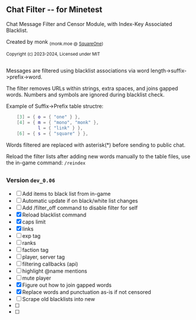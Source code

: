 ## Chat Filter -- for Minetest

Chat Message Filter and Censor Module, with Index-Key Associated Blacklist.

Created by monk <sub>(monk.moe @ [SquareOne](https://discord.gg/pE4Tu3cf23))</sub>

<sup>Copyright (c) 2023-2024, Licensed under MIT</sup>

##
Messages are filtered using blacklist associations via word length->suffix->prefix->word.

The filter removes URLs within strings, extra spaces, and joins gapped words. Numbers and symbols are ignored during blacklist check.

Example of Suffix->Prefix table structre:
```lua
	[3] = { o = { "one" } },
	[4] = { m = { "mono", "monk" },
			l = { "link" } },
	[6] = { s = { "square" } },
```
Words filtered are replaced with asterisk(*) before sending to public chat.

Reload the filter lists after adding new words manually to the table files, use the in-game command: `/reindex`

##
### Version **`dev_0.06`**
- [ ] Add items to black list from in-game
- [ ] Automatic update if on black/white list changes
- [ ] Add /filter_off command to disable filter for self
- [X] Reload blacklist command
- [X] caps limit
- [X] links
- [ ] exp tag
- [ ] ranks
- [ ] faction tag
- [ ] player, server tag
- [ ] filtering callbacks (api)
- [ ] highlight @name mentions
- [ ] mute player
- [X] Figure out how to join gapped words
- [X] Replace words and punctuation as-is if not censored
- [ ] Scrape old blacklists into new
- [ ] 
- [ ] 
